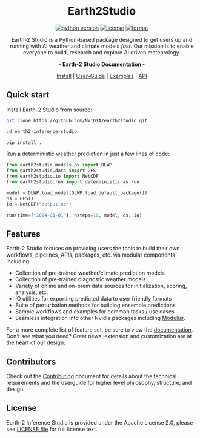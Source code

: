 <!-- markdownlint-disable MD033 MD041 MD053 -->
<div align="center">

# Earth2Studio

[![python version][e2studio_python_img]][e2studio_python_url]
[![license][e2studio_license_img]][e2studio_license_url]
[![format][e2studio_format_img]][e2studio_format_url]

Earth-2 Studio is a Python-based package designed to get users up and running
with AI weather and climate models *fast*.
Our mission is to enable everyone to build, research and explore AI driven meteorology.

<!-- markdownlint-disable MD036 -->
**- Earth-2 Studio Documentation -**
<!-- markdownlint-enable MD036 -->

[Install][e2studio_install_url] | [User-Guide][e2studio_userguide_url] |
[Examples][e2studio_examples_url] | [API][e2studio_api_url]

</div>

## Quick start

Install Earth-2 Studio from source:

```bash
git clone https://github.com/NVIDIA/earth2studio.git

cd earth2-inference-studio

pip install .
```

Run a deterministic weather prediction in just a few lines of code:

```python
from earth2studio.models.px import DLWP
from earth2studio.data import GFS
from earth2studio.io import NetCDF
from earth2studio.run import deterministic as run

model = DLWP.load_model(DLWP.load_default_package())
ds = GFS()
io = NetCDF("output.nc")

run(time=["2024-01-01"], nsteps=10, model, ds, io)
```

## Features

Earth-2 Studio focuses on providing users the tools to build their own
workflows, pipelines, APIs, packages, etc. via modular components including:

- Collection of pre-trained weather/climate prediction models
- Collection of pre-trained diagnostic weather models
- Variety of online and on-prem data sources for initialization, scoring, analysis, etc.
- IO utilities for exporting predicted data to user friendly formats
- Suite of perturbation methods for building ensemble predictions
- Sample workflows and examples for common tasks / use cases
- Seamless integration into other Nvidia packages including [Modulus][modulus_repo_url].

For a more complete list of feature set, be sure to view the [documentation][e2studio_docs_url].
Don't see what you need?
Great news, extension and customization are at the heart of our [design][e2studio_customization_url].

## Contributors

Check out the [Contributing](CONTRIBUTING.md) document for details about the technical
requirements and the userguide for higher level philosophy, structure, and design.

## License

Earth-2 Inference Studio is provided under the Apache License 2.0, please see
[LICENSE file][e2studio_license_url] for full license text.

<!-- Badge links -->

[e2studio_python_img]: https://img.shields.io/badge/Python-3.10%2B-blue?style=flat-square&logo=python
[e2studio_license_img]: https://img.shields.io/badge/License-Apache%202.0-green?style=flat-square
[e2studio_format_img]: https://img.shields.io/badge/Code%20Style-Black-black?style=flat-square

[e2studio_python_url]: https://www.python.org/downloads/
[e2studio_license_url]: ./LICENSE
[e2studio_format_url]: https://github.com/psf/black

<!-- Doc links -->
[e2studio_docs_url]: https://nvidia.github.io/earth2studio/
[e2studio_install_url]: https://nvidia.github.io/earth2studio/install/
[e2studio_userguide_url]: https://nvidia.github.io/earth2studio/userguide/
[e2studio_examples_url]: https://nvidia.github.io/earth2studio/examples/
[e2studio_api_url]: https://nvidia.github.io/earth2studio/modules/
[e2studio_customization_url]: https://nvidia.github.io/earth2studio/

<!-- Misc links -->
[modulus_repo_url]: https://github.com/NVIDIA/modulus
